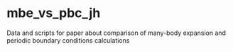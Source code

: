 # mbe_vs_pbc_jh
Data and scripts for paper about comparison of many-body expansion and periodic boundary conditions calculations
